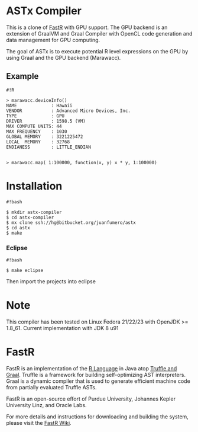 # ASTx Compiler

This is a clone of [FastR](https://bitbucket.org/allr/fastr/) with GPU support. 
The GPU backend is an extension of GraalVM and Graal Compiler with OpenCL code generation
and data management for GPU computing. 

The goal of ASTx is to execute potential R level expressions on the GPU by using Graal 
and the GPU backend (Marawacc). 

## Example


```
#!R

> marawacc.deviceInfo()
NAME             : Hawaii
VENDOR           : Advanced Micro Devices, Inc.
TYPE             : GPU
DRIVER           : 1598.5 (VM)
MAX COMPUTE UNITS: 44
MAX FREQUENCY    : 1030
GLOBAL MEMORY    : 3221225472
LOCAL  MEMORY    : 32768
ENDIANESS        : LITTLE_ENDIAN


> marawacc.map( 1:100000, function(x, y) x * y, 1:100000) 

```

# Installation


```
#!bash

$ mkdir astx-compiler
$ cd astx-compiler
$ mx clone ssh://hg@bitbucket.org/juanfumero/astx
$ cd astx
$ make 
```


### Eclipse 

```
#!bash

$ make eclipse 

```

Then import the projects into eclipse 

# Note

This compiler has been tested on Linux Fedora 21/22/23 with OpenJDK >= 1.8_61.
Current implementation with JDK 8 u91


# FastR

FastR is an implementation of the [R Language](http://www.r-project.org/) in Java atop [Truffle and Graal](http://openjdk.java.net/projects/graal/).
Truffle is a framework for building self-optimizing AST interpreters.
Graal is a dynamic compiler that is used to generate efficient machine code from partially evaluated Truffle ASTs.

FastR is an open-source effort of Purdue University, Johannes Kepler University Linz, and Oracle Labs.

For more details and instructions for downloading and building the system, please visit the [FastR Wiki](https://bitbucket.org/allr/fastr/wiki/Home).
